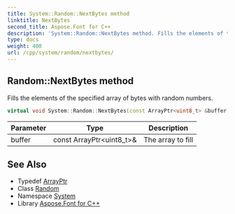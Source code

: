 ```yaml
---
title: System::Random::NextBytes method
linktitle: NextBytes
second_title: Aspose.Font for C++
description: 'System::Random::NextBytes method. Fills the elements of the specified array of bytes with random numbers in C++.'
type: docs
weight: 400
url: /cpp/system/random/nextbytes/
---
```

## Random::NextBytes method


Fills the elements of the specified array of bytes with random numbers.

```cpp
virtual void System::Random::NextBytes(const ArrayPtr<uint8_t> &buffer)
```


| Parameter | Type | Description |
| --- | --- | --- |
| buffer | const ArrayPtr\<uint8_t\>\& | The array to fill |

## See Also

* Typedef [ArrayPtr](../../arrayptr/)
* Class [Random](../)
* Namespace [System](../../)
* Library [Aspose.Font for C++](../../../)
